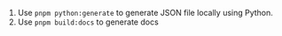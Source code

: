 1. Use `pnpm python:generate` to generate JSON file locally using Python.
2. Use `pnpm build:docs` to generate docs
